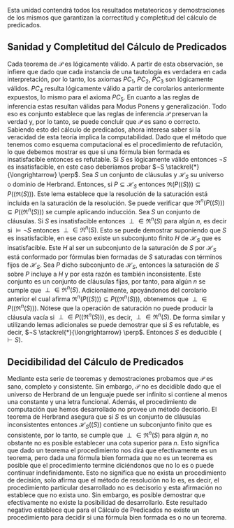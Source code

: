 Esta unidad contendrá todos los resultados metateoricos y demostraciones de los mismos que garantizan la correctitud y completitud del cálculo de predicados.
## Sanidad y Completitud del Cálculo de Predicados
Cada teorema de $\mathcal{P}$ es lógicamente válido. A partir de esta observación, se infiere que dado que cada instancia de una tautología es verdadera en cada interpretación, por lo tanto, los axiomas $PC_1$, $PC_2$, $PC_3$ son lógicamente válidos. $PC_4$ resulta lógicamente válido a partir de corolarios anteriormente expuestos, lo mismo para el axioma $PC_5$.
En cuanto a las reglas de inferencia estas resultan válidas para Modus Ponens y generalización. Todo eso es conjunto establece que las reglas de inferencia $\mathcal{P}$ preservan la verdad y, por lo tanto, se puede concluir que $\mathcal{P}$ es sano o correcto.
Sabiendo esto del cálculo de predicados, ahora interesa saber si la veracidad de esta teoría implica la computabilidad. Dado que el método que tenemos como esquema computacional es el procedimiento de refutación, lo que debemos mostrar es que si una fórmula bien formada es insatisfacible entonces es refutable. Si $S$ es lógicamente válido entonces $¬S$ es insatisfacible, en este caso deberíamos probar $¬S \stackrel{*}{\longrightarrow} \perp$.
Sea $S$ un conjunto de cláusulas y $\mathscr{H}_S$ su universo o dominio de Herbrand. Entonces, si $P \subseteq \mathscr{H}_S$ entonces $\Re(P((S))) \subseteq P((\Re(S)))$. Este lema establece que la resolución de la saturación está incluida en la saturación de la resolución. Se puede verificar que $\Re^n(P((S))) \subseteq P((\Re^n(S)))$ se cumple aplicando inducción.
Sea $S$ un conjunto de cláusulas. Si $S$ es insatisfacible entonces $\perp \in \Re^n(S)$ para algún $n$, es decir si $\vDash ¬S$ entonces $\perp \in \Re^n(S)$. Esto se puede demostrar suponiendo que $S$ es insatisfacible, en ese caso existe un subconjunto finito $H$ de $\mathscr{H}_S$ que es insatisfacible. Este $H$ al ser un subconjunto de la saturación de $S$ por $\mathscr{H}_S$ está conformado por fórmulas bien formadas de $S$ saturadas con términos fijos de $\mathscr{H}_S$.  Sea $P$ dicho subconjunto de $\mathscr{H}_S$, entonces la saturación de $S$ sobre $P$ incluye a $H$ y por esta razón es también inconsistente.
Este conjunto es un conjunto de cláusulas fijas, por tanto, para algún $n$ se cumple que $\perp \in \Re^n(S)$. Adicionalmente, apoyándonos del corolario anterior el cual afirma $\Re^n(P((S))) \subseteq P((\Re^n(S)))$, obtenemos que $\perp \in P((\Re^n(S)))$. Nótese que la operación de saturación no puede producir la cláusula vacía si $\perp \in P((\Re^n(S)))$, es decir, $\perp \in \Re^n(S)$. De forma similar y utilizando lemas adicionales se puede demostrar que si $S$ es refutable, es decir, $¬S \stackrel{*}{\longrightarrow} \perp$. Entonces $S$ es deducible ($\vdash S$).
## Decidibilidad del Cálculo de Predicados
Mediante esta serie de teoremas y demostraciones probamos que $\mathcal{P}$ es sano, completo y consistente. Sin embargo, $\mathcal{P}$ no es decidible dado que el universo de Herbrand de un lenguaje puede ser infinito si contiene al menos una constante y una letra funcional. Además, el procedimiento de computación que hemos desarrollado no provee un método decisorio.
El teorema de Herbrand asegura que si $S$ es un conjunto de cláusulas inconsistentes entonces $\mathscr{H}_S((S))$ contiene un subconjunto finito que es consistente, por lo tanto, se cumple que $\perp \in \Re^n(S)$ para algún $n$, no obstante no es posible establecer una cota superior para $n$. Esto significa que dado un teorema el procedimiento nos dirá que efectivamente es un teorema, pero dada una fórmula bien formada que no es un teorema es posible que el procedimiento termine diciéndonos que no lo es o puede continuar indefinidamente.
Esto no significa que no exista un procedimiento de decisión, solo afirma que el método de resolución no lo es, es decir, el procedimiento particular desarrollado no es decisorio y esta afirmación no establece que no exista uno. Sin embargo, es posible demostrar que efectivamente no existe la posibilidad de desarrollarlo. Este resultado negativo establece que para el Cálculo de Predicados no existe un procedimiento para decidir si una fórmula bien formada es o no un teorema.